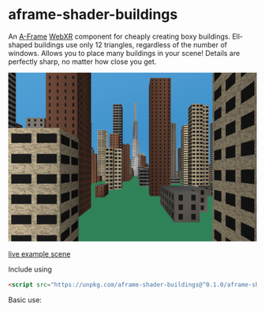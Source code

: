 aframe-shader-buildings
===

An [A-Frame](https://aframe.io) [WebXR](https://webvr.info/) component for cheaply creating boxy buildings.
Ell-shaped buildings use only 12 triangles, regardless of the number of windows.
Allows you to place many buildings in your scene!
Details are perfectly sharp, no matter how close you get.

![sample screenshot](sample.png)

[live example scene](https://dougreeder.github.io/aframe-shader-buildings/example.html)

Include using 
```html
<script src="https://unpkg.com/aframe-shader-buildings@^0.1.0/aframe-shader-buildings.js"></script>
```


Basic use:
```html
```

